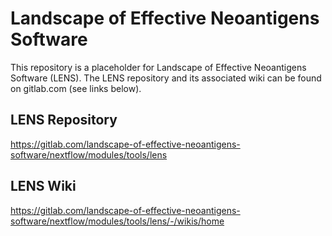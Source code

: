 # Landscape of Effective Neoantigens Software

This repository is a placeholder for Landscape of Effective Neoantigens
Software (LENS). The LENS repository and its associated wiki can be found on
gitlab.com (see links below).

## LENS Repository
https://gitlab.com/landscape-of-effective-neoantigens-software/nextflow/modules/tools/lens

## LENS Wiki
https://gitlab.com/landscape-of-effective-neoantigens-software/nextflow/modules/tools/lens/-/wikis/home
